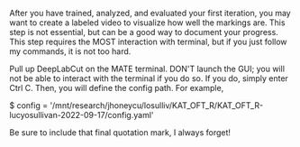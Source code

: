 After you have trained, analyzed, and evaluated your first iteration, you may want to create a labeled video to visualize how well the markings are. This step is not essential, but can be a good way to document your progress. This step requires the MOST interaction with terminal, but if you just follow my commands, it is not too hard. 

Pull up DeepLabCut on the MATE terminal. DON'T launch the GUI; you will not be able to interact with the terminal if you do so. If you do, simply enter Ctrl C. 
Then, you will define the config path. For example, 

$ config = '/mnt/research/jhoneycu/losulliv/KAT_OFT_R/KAT_OFT_R-lucyosullivan-2022-09-17/config.yaml'

Be sure to include that final quotation mark, I always forget! 

